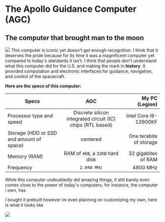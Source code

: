 # The Apollo Guidance Computer (AGC)

## The computer that brought man to the moon
![](https://upload.wikimedia.org/wikipedia/commons/thumb/7/79/Agc_view.jpg/1024px-Agc_view.jpg)
This computer is iconic yet doesn't get enough recognition. I think that it deserves the pride because for its time it was a magnificent computer yet compared to today's standards it isn't. I think that people don't understand what this computer did for the U.S. and making the mark in **history**. It provided computation and electronic interfaces for guidance, navigation, and control of the spacecraft.

**Here are the specs of this computer:**

| Specs        | AGC           | My PC (Legion)  |
| ------------- |:-------------:| -----:|
| Processor type and speed   | Discrete silicon integrated circuit (IC) chips (RTL based) | Intel Core i9-13900KF   |
| Storage (HDD or SSD and amount of space)      | centered      |   One terabite of storage |
| Memory (RAM) | RAM of `4KB`, a `32KB` hard disk   |   32 gigabites of RAM   |
| Frequency   |   `2.048 MHz`   |   4800 MHz   | 


While this computer undoubtedly did amazing things, it still barely even comes close to the power of today's computers, for instance, the computer i own, has

I bought it prebuilt however im even planning on customizing my own, here is what it looks like

![](https://cdn.mos.cms.futurecdn.net/RRuuWMiNHQv2RTvtCgBZWS-768-80.jpg.webp)

